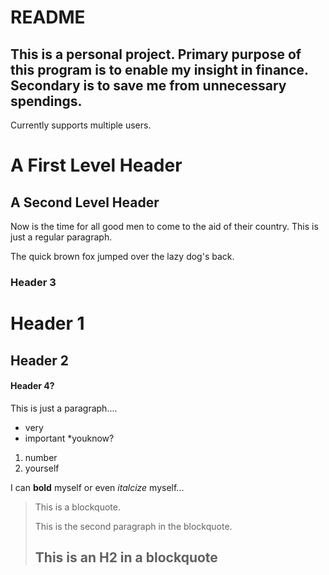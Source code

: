 README
=======================

This is a personal project.
Primary purpose of this program is to enable my insight in finance.
Secondary is to save me from unnecessary spendings.
-----------------------

Currently supports multiple users.

A First Level Header
====================

A Second Level Header
---------------------

Now is the time for all good men to come to
the aid of their country. This is just a
regular paragraph.

The quick brown fox jumped over the lazy
dog's back.

### Header 3
# Header 1
## Header 2
#### Header 4?

This is just a paragraph....

* very 
* important
*youknow?

1. number
2. yourself

I can **bold** myself or even *italcize* myself...

> This is a blockquote.
> 
> This is the second paragraph in the blockquote.
>
> ## This is an H2 in a blockquote